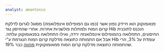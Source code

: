 ```yaml
---
analyst: amantonio
---
```


פנאומוקוק הוא חיידק נפוץ אשר (כמו גם המופילוס אינפלואנזה) מסוגל לגרום לדלקת קרום המוח ולמחלות פולשניות אחרות. אחרי שהחיסון נגד Hib הוכנס לתוכנית החיסונים, התחלואה בהמופילוס אינפלואנזה ירדה, ואילו התחלואה בפנאומוקוק עלתה. אבל אם התמותה כתוצאה מדלקת קרום המוח הנגרמת ע"י Hib עומדת על 3%, הרי שהתמותה כתוצאה מדלקת קרום המוח פמאומוקוקית [מהווה](https://www.ncbi.nlm.nih.gov/pubmed/2230261) כבר 19%.
